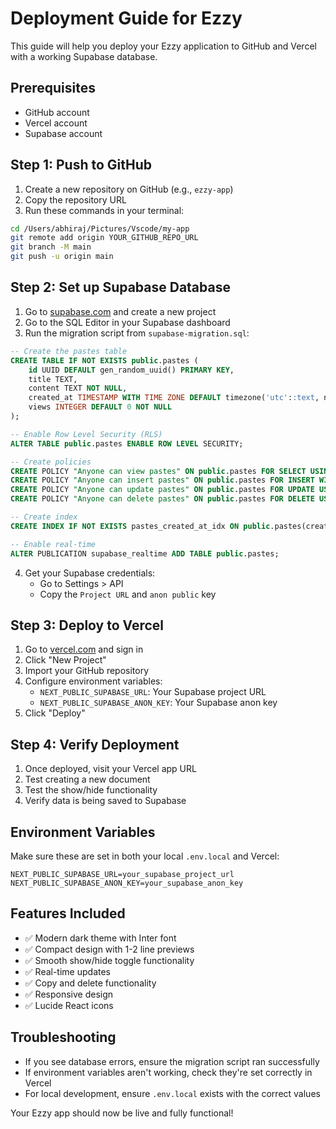 # Deployment Guide for Ezzy

This guide will help you deploy your Ezzy application to GitHub and Vercel with a working Supabase database.

## Prerequisites

- GitHub account
- Vercel account
- Supabase account

## Step 1: Push to GitHub

1. Create a new repository on GitHub (e.g., `ezzy-app`)
2. Copy the repository URL
3. Run these commands in your terminal:

```bash
cd /Users/abhiraj/Pictures/Vscode/my-app
git remote add origin YOUR_GITHUB_REPO_URL
git branch -M main
git push -u origin main
```

## Step 2: Set up Supabase Database

1. Go to [supabase.com](https://supabase.com) and create a new project
2. Go to the SQL Editor in your Supabase dashboard
3. Run the migration script from `supabase-migration.sql`:

```sql
-- Create the pastes table
CREATE TABLE IF NOT EXISTS public.pastes (
    id UUID DEFAULT gen_random_uuid() PRIMARY KEY,
    title TEXT,
    content TEXT NOT NULL,
    created_at TIMESTAMP WITH TIME ZONE DEFAULT timezone('utc'::text, now()) NOT NULL,
    views INTEGER DEFAULT 0 NOT NULL
);

-- Enable Row Level Security (RLS)
ALTER TABLE public.pastes ENABLE ROW LEVEL SECURITY;

-- Create policies
CREATE POLICY "Anyone can view pastes" ON public.pastes FOR SELECT USING (true);
CREATE POLICY "Anyone can insert pastes" ON public.pastes FOR INSERT WITH CHECK (true);
CREATE POLICY "Anyone can update pastes" ON public.pastes FOR UPDATE USING (true);
CREATE POLICY "Anyone can delete pastes" ON public.pastes FOR DELETE USING (true);

-- Create index
CREATE INDEX IF NOT EXISTS pastes_created_at_idx ON public.pastes(created_at DESC);

-- Enable real-time
ALTER PUBLICATION supabase_realtime ADD TABLE public.pastes;
```

4. Get your Supabase credentials:
   - Go to Settings > API
   - Copy the `Project URL` and `anon public` key

## Step 3: Deploy to Vercel

1. Go to [vercel.com](https://vercel.com) and sign in
2. Click "New Project"
3. Import your GitHub repository
4. Configure environment variables:
   - `NEXT_PUBLIC_SUPABASE_URL`: Your Supabase project URL
   - `NEXT_PUBLIC_SUPABASE_ANON_KEY`: Your Supabase anon key
5. Click "Deploy"

## Step 4: Verify Deployment

1. Once deployed, visit your Vercel app URL
2. Test creating a new document
3. Test the show/hide functionality
4. Verify data is being saved to Supabase

## Environment Variables

Make sure these are set in both your local `.env.local` and Vercel:

```
NEXT_PUBLIC_SUPABASE_URL=your_supabase_project_url
NEXT_PUBLIC_SUPABASE_ANON_KEY=your_supabase_anon_key
```

## Features Included

- ✅ Modern dark theme with Inter font
- ✅ Compact design with 1-2 line previews
- ✅ Smooth show/hide toggle functionality
- ✅ Real-time updates
- ✅ Copy and delete functionality
- ✅ Responsive design
- ✅ Lucide React icons

## Troubleshooting

- If you see database errors, ensure the migration script ran successfully
- If environment variables aren't working, check they're set correctly in Vercel
- For local development, ensure `.env.local` exists with the correct values

Your Ezzy app should now be live and fully functional!